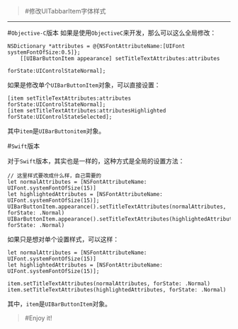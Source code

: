 >#修改UITabbarItem字体样式

---

#`Objective-C`版本
如果是使用`ObjectiveC`来开发，那么可以这么全局修改：

```
NSDictionary *attributes = @{NSFontAttributeName:[UIFont systemFontOfSize:0.5]};
    [[UIBarButtonItem appearance] setTitleTextAttributes:attributes
                                                forState:UIControlStateNormal];
```

如果是修改单个`UIBarButtonItem`对象，可以直接设置：

```
[item setTitleTextAttributes:attributes forState:UIControlStateNormal];
[item setTitleTextAttributes:attributesHighlighted forState:UIControlStateSelected];

```

其中`item`是`UIBarButtonitem`对象。

#`Swift`版本

对于`Swift`版本，其实也是一样的，这种方式是全局的设置方法：

```
// 这里样式要改成什么样，自己需要的
let normalAttributes = [NSFontAttributeName: UIFont.systemFontOfSize(15)]
let highlightedAttributes = [NSFontAttributeName: UIFont.systemFontOfSize(15)];
UIBarButtonItem.appearance().setTitleTextAttributes(normalAttributes, forState: .Normal)
UIBarButtonItem.appearance().setTitleTextAttributes(highlightedAttributes, forState: .Normal)
```

如果只是想对单个设置样式，可以这样：

```
let normalAttributes = [NSFontAttributeName: UIFont.systemFontOfSize(15)]
let highlightedAttributes = [NSFontAttributeName: UIFont.systemFontOfSize(15)];

item.setTitleTextAttributes(normalAttributes, forState: .Normal)
item.setTitleTextAttributes(highlightedAttributes, forState: .Normal)

```

其中，`item`是`UIBarButtonItem`对象。

>#Enjoy it!